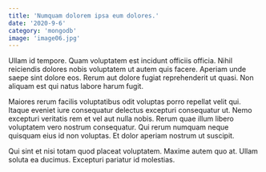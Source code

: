 ```yaml
---
title: 'Numquam dolorem ipsa eum dolores.'
date: '2020-9-6'
category: 'mongodb'
image: 'image06.jpg'
---
```


Ullam id tempore. Quam voluptatem est incidunt officiis officia. Nihil reiciendis dolores nobis voluptatem ut autem quis facere. Aperiam unde saepe sint dolore eos. Rerum aut dolore fugiat reprehenderit ut quasi. Non aliquam est qui natus labore harum fugit.
 Maiores rerum facilis voluptatibus odit voluptas porro repellat velit qui. Itaque eveniet iure consequatur delectus excepturi consequatur ut. Nemo excepturi veritatis rem et vel aut nulla nobis. Rerum quae illum libero voluptatem vero nostrum consequatur. Qui rerum numquam neque quisquam eius id non voluptas. Et dolor aperiam nostrum ut suscipit.
 Qui sint et nisi totam quod placeat voluptatem. Maxime autem quo at. Ullam soluta ea ducimus. Excepturi pariatur id molestias.
